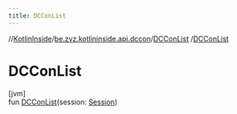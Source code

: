 ```yaml
---
title: DCConList
---
```

//[KotlinInside](../../../index.html)/[be.zvz.kotlininside.api.dccon](../index.html)/[DCConList](index.html)
/[DCConList](-d-c-con-list.html)

# DCConList

[jvm]\
fun [DCConList](-d-c-con-list.html)(session: [Session](../../be.zvz.kotlininside.session/-session/index.html))




